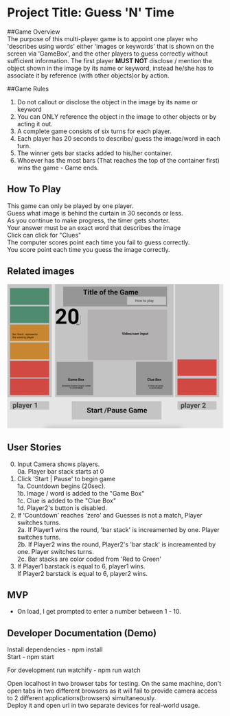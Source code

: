 # Project Title: Guess 'N' Time


##Game Overview</br>
The purpose of this multi-player game is to appoint one player who 'describes using words'
either 'images or keywords' that is shown on the screen via 'GameBox', and the other players
to guess correctly without sufficient information. The first player **MUST NOT** disclose / mention
the object shown in the image by its name or keyword, instead he/she has to associate it by reference (with other objects)or by action.

##Game Rules</br>
1. Do not callout or disclose the object in the image by its name or keyword<br>
2. You can ONLY reference the object in the image to other objects or by acting it out.<br>
3. A complete game consists of six turns for each player.<br>
4. Each player has 20 seconds to describe/ guess the image/word in each turn.<br>
5. The winner gets bar stacks added to his/her container.<br>
6. Whoever has the most bars (That reaches the top of the container first) wins the game - Game ends.<br>


## How To Play

This game can only be played by one player.<br>
Guess what image is behind the curtain in 30 seconds or less.<br>
 As you continue to make progress, the timer gets shorter.<br>
Your answer must be an exact word that describes the image<br>
Click can click for "Clues"<br>
The computer scores point each time you fail to guess correctly.<br>
You score point each time you guess the image correctly.<br>

## Related images

![alt wireframe](public/images/wire2.png)


## User Stories

0. Input Camera shows players.<br>
    0a. Player bar stack starts at 0<br>
1. Click 'Start | Pause' to begin game<br>
    1a. Countdown begins (20sec).<br>
    1b. Image / word is added to the "Game Box"<br>
    1c. Clue is added to the "Clue Box"<br>
    1d. Player2's button is disabled.<br>
2. If 'Countdown' reaches 'zero' and Guesses is not a match, Player switches turns.<br>
    2a. If Player1 wins the round, 'bar stack' is increamented by one. Player switches turns.<br>
    2b. If Player2 wins the round, Player2's 'bar stack' is increamented by one. Player switches turns.<br>
    2c. Bar stacks are color coded from 'Red to Green'<br>
3. If Player1 barstack is equal to 6, player1 wins.<br>
    If Player2 barstack is equal to 6, player2 wins.<br>

## MVP
* On load, I get prompted to enter a number between 1 - 10.




## Developer Documentation (Demo)

Install dependencies - npm install<br>
Start - npm start<br>

For development run watchify - npm run watch<br>

Open localhost in two browser tabs for testing. On the same machine, don't open tabs in two different browsers as it will fail to provide camera access to 2 different applications(browsers) simultaneously.<br>
Deploy it and open url in two separate devices for real-world usage.<br>
